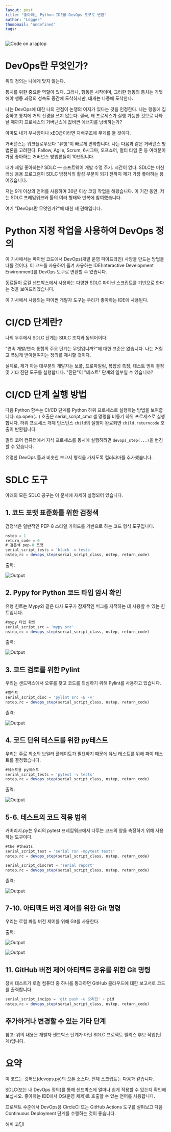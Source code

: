 ```yaml
---
layout: post
title: "좋아하는 Python IDE를 DevOps 도구로 변환"
author: "Logger"
thumbnail: "undefined"
tags: 
---
```



![Code on a laptop](https://miro.medium.com/max/6000/0*zy4l0umCyqKKsXEi)

# DevOps란 무엇인가?

위의 정의는 나에게 맞지 않는다.

통치를 위한 중요한 역할이 있다. 그러나, 행동은 시작이며, 그러한 행동의 통치는 기껏해야 행동 과정의 성숙도 중간에 도착하지만, 대개는 나중에 도착한다.

나는 DevOps에 대한 나의 관점이 논쟁의 여지가 있다는 것을 인정한다. 나는 행동에 집중하고 통치에 거의 신경을 쓰지 않는다. 결국, 왜 프로세스가 실행 가능한 것으로 나타날 때까지 프로세스의 거버넌스에 값비싼 에너지를 낭비하는가?

아마도 내가 부사장이나 xEO급이라면 지배구조에 무게를 둘 것이다.

거버넌스는 워크플로우보다 "유행"이 빠르게 변화합니다. 나는 다음과 같은 거버넌스 방법론을 고려한다. Fallow, Agile, Scrum, 6시그마, 오프쇼어, 멀티 타임 존 등 여러분이 가장 좋아하는 거버넌스 방법론들이 10년입니다.

내가 제일 좋아하는? SDLC — 소프트웨어 개발 수명 주기. 시간이 없다. SDLC는 머신 러닝 응용 프로그램이 SDLC 방정식의 활성 부분이 되기 전까지 제가 가장 좋아하는 용어였습니다.

저는 9개 이상의 언어를 사용하여 30년 이상 코딩 작업을 해왔습니다. 이 기간 동안, 저는 SDLC 프레임워크와 툴의 여러 형태와 반복에 참여했습니다.

여기 "DevOps란 무엇인가?"에 대한 제 견해입니다.

# Python 지정 작업을 사용하여 DevOps 정의

이 기사에서는 파이썬 코드에서 DevOps(개발 운영 파이프라인) 사양을 만드는 방법을 다룰 것이다. 이 코드를 사용하여 즐겨 사용하는 IDE(Interactive Development Environment)를 DevOps 도구로 변환할 수 있습니다.

동료들이 로컬 샌드박스에서 사용하는 다양한 SDLC 파이썬 스크립트를 기반으로 한다는 것을 보여드리겠습니다.

이 기사에서 사용되는 파이썬 개발자 도구는 우리가 좋아하는 IDE에 사용된다.

# CI/CD 단계란?

나의 우주에서 SDLC 단계는 SDLC 조치와 동의어이다.

"연속 개발/연속 통합의 주요 단계는 무엇입니까?"에 대한 표준은 없습니다. 나는 거칠고 폭넓게 받아들여지는 정의를 제시할 것이다.

실제로, 제가 아는 대부분의 개발자는 보풀, 프로파일링, 복잡성 측정, 테스트 범위 결정 및 기타 진단 도구를 실행합니다. "진단"이 "테스트" 단계의 일부일 수 있습니까?

# CI/CD 단계 실행 방법

다음 Python 함수는 CI/CD 단계를 Python 하위 프로세스로 실행하는 방법을 보여줍니다. sp.open(...) 호출은 serial_script_cmd 셸 명령을 비동기 하위 프로세스로 실행합니다. 하위 프로세스 개체 인스턴스 `child`의 실행이 완료되면 `child.returncode` 호출이 반환됩니다.

멀티 코어 컴퓨터에서 자식 프로세스를 동시에 실행하려면 `devops_step(...)`을 변경할 수 있습니다.

유명한 DevOps 툴과 비슷한 보고서 형식을 가지도록 컬러라마를 추가했습니다.

# SDLC 도구

아래의 모든 SDLC 공구는 이 문서에 자세히 설명되어 있습니다.

## 1. 코드 포맷 표준화를 위한 검정색

검정색은 일반적인 PEP-8 스타일 가이드를 기반으로 하는 코드 형식 도구입니다.

```js
nstep = 1
return_code = 0
# 검은색 pep-8 포맷
serial_script_tests = 'black -v tests'
nstep,rc = devops_step(serial_script_class, nstep, return_code)
```

출력:

![Output](https://miro.medium.com/max/2588/1*SuSLHCdZHIAP0TB4cgHNnQ.png)

## 2. Pypy for Python 코드 타입 암시 확인

유형 힌트는 Mypy와 같은 타사 도구가 잠재적인 버그를 지적하는 데 사용할 수 있는 힌트입니다.

```js
#mypy 타입 확인
serial_script_src = 'mypy src'
nstep,rc = devops_step(serial_script_class, nstep, return_code)
```

출력:

![Output](https://miro.medium.com/max/1984/1*Zw_psD__C43-aLo1VhjoOw.png)

## 3. 코드 검토를 위한 Pylint

우리는 샌드박스에서 오류를 찾고 코드를 의심하기 위해 Pylint를 사용하고 있습니다.

```js
#필린트
serial_script_disc = 'pylint src -E -v'
nstep,rc = devops_step(serial_script_class, nstep, return_code)
```

출력:

![Output](https://miro.medium.com/max/2124/1*tTUdiTWfAqp4hKP5HN4RVA.png)

## 4. 코드 단위 테스트를 위한 py테스트

우리는 주로 최소의 보일러 플레이트가 필요하기 때문에 유닛 테스트를 위해 파이 테스트를 결정했습니다.

```js
#테스트용 py테스트
serial_script_tests = 'pytest -v tests'
nstep,rc = devops_step(serial_script_class, nstep, return_code)
```

출력:

![Output](https://miro.medium.com/max/3084/1*PGeiGJ5uuQ8fu6zUEZJ59A.png)

## 5-6. 테스트의 코드 적용 범위

커버리지.py는 우리의 pytest 프레임워크에서 다루는 코드의 양을 측정하기 위해 사용하는 도구이다.

```js
#the #theats
serial_script_test = 'serial run -mpytest tests'
nstep,rc = devops_step(serial_script_class, nstep, return_code)

serial_script_discret = 'serial report'
nstep,rc = devops_step(serial_script_class, nstep, return_code)
```

출력:

![Output](https://miro.medium.com/max/1956/1*cL6opsvWPWJqM6-P04YQUQ.png)

## 7-10. 아티팩트 버전 제어를 위한 Git 명령

우리는 로컬 파일 버전 제어를 위해 Git를 사용한다.

출력:

![Output](https://miro.medium.com/max/3596/1*efD_3xWGAGfx5cVUPCSBNQ.png)

![Output](https://miro.medium.com/max/3692/1*0AD6mgH6ccW6u0QmhxNVtA.png)

## 11. GitHub 버전 제어 아티팩트 공유를 위한 Git 명령

장치 테스트가 로컬 컴퓨터 중 하나를 통과하면 GitHub 클라우드에 대한 보고서로 코드를 출력합니다.

```js
serial_script_incips = 'git push -u 오리진' + pid
nstep,rc = devops_step(serial_script_class, nstep, return_code)
```

## 추가하거나 변경할 수 있는 기타 단계

참고: 위의 내용은 개발자 샌드박스 단계가 아닌 SDLC 프로젝트 릴리스 후보 작업(단계)입니다.

# 요약

이 코드는 깃허브(devops.py)의 오픈 소스다. 전체 스크립트는 다음과 같습니다.

SDLC(또는 내 DevOps 정의)를 통해 샌드박스에 얼마나 쉽게 적용할 수 있는지 확인해 보십시오. 좋아하는 IDE에서 OS(운영 체제)로 호출할 수 있는 언어를 사용합니다.

프로젝트 수준에서 DevOps용 CircleCI 또는 GitHub Actions 도구를 살펴보고 다음 Continuous Deployment 단계를 수행하는 것이 좋습니다.

해피 코딩!